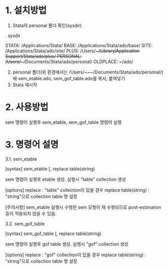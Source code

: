 
# 1. 설치방법

1) Stata의 personal 폴더 확인(sysdir)

. sysdir

   STATA:  /Applications/Stata/
    BASE:  /Applications/Stata/ado/base/
    SITE:  /Applications/Stata/ado/site/
    PLUS:  /Users/~~~/Library/Application Support/Stata/ado/plus/
PERSONAL:  /Users/~~~/Documents/Stata/ado/personal/
OLDPLACE:  ~/ado/


2) personal 폴더(위 환경에서는 /Users/~~~/Documents/Stata/ado/personal/)에 sem_etable.ado, sem_gof_table.ado를 복사, 붙여넣기
3) Stata 재시작

# 2. 사용방법

sem 명령어 실행후 sem_etable, sem_gof_table 명령어 실행

# 3. 명령어 설명

3.1. sem_etable

[syntax]
sem_etable [, replace table(string)

sem 명령어 실행후 etable 생성. 실행시 "table" collection 생성

[options]
replace : "table" collection이 있을 경우 replace
table(string) : "string"으로 collection table 명 설정

[주의사항]
sem_etable 실행시 수행한 sem 모형이 재 수행되므로 post-estimation 등이
적용되지 않을 수 있음.

3.2. sem_gof_table

[syntax]
sem_gof_table [, replace table(string)

sem 명령어 실행후 gof table 생성. 실행시 "gof" collection 생성

[options]
replace : "gof" collection이 있을 경우 replace
table(string) : "string"으로 collection table 명 설정
